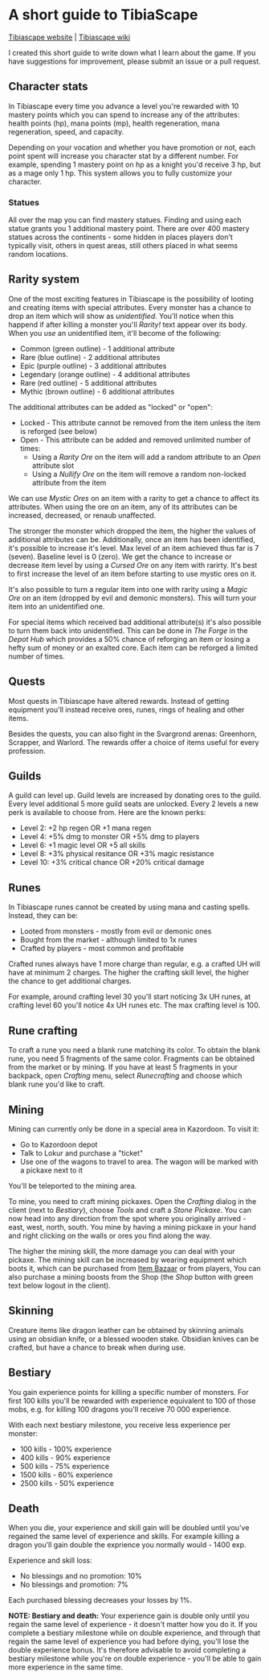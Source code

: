 # A short guide to TibiaScape

[Tibiascape website](https://tibiascape.com/) | [Tibiascape wiki](https://tibiascape.wiki/Main_Page)

I created this short guide to write down what I learn about the game. If you have suggestions for improvement, please submit an issue or a pull request.

## Character stats

In Tibiascape every time you advance a level you're rewarded with 10 mastery points which you can spend to increase any of the attributes: health points (hp), mana points (mp), health regeneration, mana regeneration, speed, and capacity. 

Depending on your vocation and whether you have promotion or not, each point spent will increase you character stat by a different number. For example, spending 1 mastery point on hp as a knight you'd receive 3 hp, but as a mage only 1 hp. This system allows you to fully customize your character.

### Statues

All over the map you can find mastery statues. Finding and using each statue grants you 1 additional mastery point. There are over 400 mastery statues across the continents - some hidden in places players don't typically visit, others in quest areas, still others placed in what seems random locations. 

## Rarity system

One of the most exciting features in Tibiascape is the possibility of looting and creating items with special attributes. Every monster has a chance to drop an item which will show as _unidentified_. You'll notice when this happend if after killing a monster you'll _Rarity!_ text appear over its body. When you _use_ an unidentified item, it'll become of the following:
- Common (green outline) - 1 additional attribute
- Rare (blue outline) - 2 additional attributes
- Epic (purple outline) - 3 additional attributes
- Legendary (orange outline) - 4 additional attributes
- Rare (red outline) - 5 additional attributes
- Mythic (brown outline) - 6 additional attributes

The additional attributes can be added as "locked" or "open":
- Locked - This attribute cannot be removed from the item unless the item is reforged (see below)
- Open - This attribute can be added and removed unlimited number of times:
    - Using a _Rarity Ore_ on the item will add a random attribute to an _Open_ attribute slot
    - Using a _Nullify Ore_ on the item will remove a random non-locked attribute from the item

We can use _Mystic Ores_ on an item with a rarity to get a chance to affect its attributes. When using the ore on an item, any of its attributes can be increased, decreased, or renaub unaffected.

The stronger the monster which dropped the item, the higher the values of additional attributes can be. Additionally, once an item has been identified, it's possible to increase it's level. Max level of an item achieved thus far is 7 (seven). Baseline level is 0 (zero). We get the chance to increase or decrease item level by using a _Cursed Ore_ on any item with rarirty. It's best to first increase the level of an item before starting to use mystic ores on it.

It's also possible to turn a regular item into one with rarity using a _Magic Ore_ on an item (dropped by evil and demonic monsters). This will turn your item into an unidentified one.

For special items which received bad additional attribute(s) it's also possible to turn them back into unidentified. This can be done in _The Forge_ in the _Depot Hub_ which provides a 50% chance of reforging an item or losing a hefty sum of money or an exalted core. Each item can be reforged a limited number of times.

## Quests 

Most quests in Tibiascape have altered rewards. Instead of getting equipment you'll instead receive ores, runes, rings of healing and other items. 

Besides the quests, you can also fight in the Svargrond arenas: Greenhorn, Scrapper, and Warlord. The rewards offer a choice of items useful for every profession. 

## Guilds

A guild can level up. Guild levels are increased by donating ores to the guild. Every level additional 5 more guild seats are unlocked. Every 2 levels a new perk is available to choose from. Here are the known perks:
- Level 2: +2 hp regen OR +1 mana regen
- Level 4: +5% dmg to monster OR +5% dmg to players
- Level 6: +1 magic level OR +5 all skills
- Level 8: +3% physical resitance OR +3% magic resistance
- Level 10: +3% critical chance OR +20% critical damage

## Runes

In Tibiascape runes cannot be created by using mana and casting spells. Instead, they can be:
- Looted from monsters - mostly from evil or demonic ones
- Bought from the market - although limited to 1x runes
- Crafted by players - most common and profitable

Crafted runes always have 1 more charge than regular, e.g. a crafted UH will have at minimum 2 charges. The higher the crafting skill level, the higher the chance to get additional charges.

For example, around crafting level 30 you'll start noticing 3x UH runes, at crafting level 60 you'll notice 4x UH runes etc. The max crafting level is 100.

## Rune crafting

To craft a rune you need a blank rune matching its color. To obtain the blank rune, you need 5 fragments of the same color. Fragments can be obtained from the market or by mining. If you have at least 5 fragments in your backpack, open _Crafting_ menu, select _Runecrafting_ and choose which blank rune you'd like to craft.

## Mining

Mining can currently only be done in a special area in Kazordoon. To visit it:
- Go to Kazordoon depot
- Talk to Lokur and purchase a "ticket"
- Use one of the wagons to travel to area. The wagon will be marked with a pickaxe next to it

You'll be teleported to the mining area.

To mine, you need to craft mining pickaxes. Open the _Crafting_ dialog in the client (next to _Bestiary_), choose _Tools_ and craft a _Stone Pickaxe_. You can now head into any direction from the spot where you originally arrived - east, west, north, south. You mine by having a mining pickaxe in your hand and right clicking on the walls or ores you find along the way.

The higher the mining skill, the more damage you can deal with your pickaxe. The mining skill can be increased by wearing equipment which boots it, which can be purchased from [Item Bazaar](https://tibiascape.com/bazaar/items) or from players, You can also purchase a mining boosts from the Shop (the _Shop_ button with green text below logout in the client).

## Skinning

Creature items like dragon leather can be obtained by skinning animals using an obsidian knife, or a blessed wooden stake. Obsidian knives can be crafted, but have a chance to break when during use. 

## Bestiary

You gain experience points for killing a specific number of monsters. For first 100 kills you'll be rewarded with experience equivalent to 100 of those mobs, e.g. for killing 100 dragons you'll receive 70 000 experience.

With each next bestiary milestone, you receive less experience per monster:

- 100 kills - 100% experience
- 400 kills - 90% experience
- 500 kills - 75% experience
- 1500 kills - 60% experience
- 2500 kills - 50% experience

## Death

When you die, your experience and skill gain will be doubled until you've regained the same level of experience and skills. For example killing a dragon you'll gain double the exprience you normally would - 1400 exp.

Experience and skill loss:
- No blessings and no promotion: 10%
- No blessings and promotion: 7%

Each purchased blessing decreases your losses by 1%.

**NOTE: Bestiary and death:** Your experience gain is double only until you regain the same level of experience - it doesn't matter how you do it. If you complete a bestiary milestone while on double experience, and through that regain the same level of experience you had before dying, you'll lose the double experience bonus. It's therefore advisable to avoid completing a bestiary milestone while you're on double experience - you'll be able to gain more experience in the same time.

